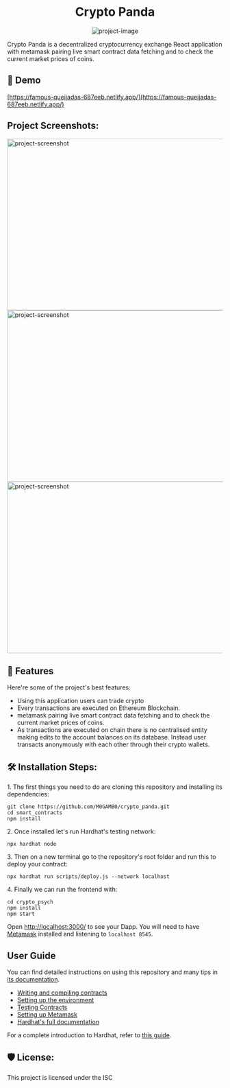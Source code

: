 <h1 align="center" id="title">Crypto Panda</h1>

<p align="center"><img src="https://socialify.git.ci/M0GAMB0/crypto_panda/image?font=KoHo&amp;name=1&amp;owner=1&amp;pattern=Solid&amp;theme=Light" alt="project-image"></p>

<p id="description">Crypto Panda is a decentralized cryptocurrency exchange React application with metamask pairing live smart contract data fetching and to check the current market prices of coins.</p>

<h2>🚀 Demo</h2>

[https://famous-queijadas-687eeb.netlify.app/](https://famous-queijadas-687eeb.netlify.app/)

<h2>Project Screenshots:</h2>

<img src="https://i.pinimg.com/originals/87/5c/94/875c941631be00056a8c77d906e87033.jpg" alt="project-screenshot" width="800" height="400/">

<img src="https://i.pinimg.com/originals/4e/f2/28/4ef228e0ef3c19ccc138f21d5fdea0f0.jpg" alt="project-screenshot" width="800" height="400/">

<img src="https://i.pinimg.com/originals/2f/c9/f5/2fc9f535a0559fda1083abacafdc7e40.jpg" alt="project-screenshot" width="800" height="400/">

  
  
<h2>🧐 Features</h2>

Here're some of the project's best features:

*   Using this application users can trade crypto
*   Every transactions are executed on Ethereum Blockchain.
*   metamask pairing live smart contract data fetching and to check the current market prices of coins.
*   As transactions are executed on chain there is no centralised entity making edits to the account balances on its database. Instead user transacts anonymously with each other through their crypto wallets.

<h2>🛠️ Installation Steps:</h2>

<p>1. The first things you need to do are cloning this repository and installing its dependencies:</p>

```
git clone https://github.com/M0GAMB0/crypto_panda.git
cd smart_contracts
npm install

```

<p>2. Once installed let's run Hardhat's testing network:</p>

```
npx hardhat node
```

<p>3. Then on a new terminal go to the repository's root folder and run this to deploy your contract:</p>

```
npx hardhat run scripts/deploy.js --network localhost
```

<p>4. Finally we can run the frontend with:</p>

```
cd crypto_psych
npm install
npm start
```
Open [http://localhost:3000/](http://localhost:3000/) to see your Dapp. You will
need to have [Metamask](https://metamask.io) installed and listening to
`localhost 8545`.

## User Guide

You can find detailed instructions on using this repository and many tips in [its documentation](https://hardhat.org/tutorial).

- [Writing and compiling contracts](https://hardhat.org/tutorial/writing-and-compiling-contracts/)
- [Setting up the environment](https://hardhat.org/tutorial/setting-up-the-environment/)
- [Testing Contracts](https://hardhat.org/tutorial/testing-contracts/)
- [Setting up Metamask](https://hardhat.org/tutorial/boilerplate-project#how-to-use-it)
- [Hardhat's full documentation](https://hardhat.org/docs/)

For a complete introduction to Hardhat, refer to [this guide](https://hardhat.org/getting-started/#overview).

<h2>🛡️ License:</h2>

This project is licensed under the ISC
